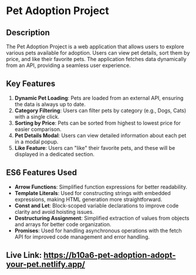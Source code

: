 # Pet Adoption Project

## Description
The Pet Adoption Project is a web application that allows users to explore various pets available for adoption. Users can view pet details, sort them by price, and like their favorite pets. The application fetches data dynamically from an API, providing a seamless user experience.

## Key Features
1. **Dynamic Pet Loading**: Pets are loaded from an external API, ensuring the data is always up to date.
2. **Category Filtering**: Users can filter pets by category (e.g., Dogs, Cats) with a single click.
3. **Sorting by Price**: Pets can be sorted from highest to lowest price for easier comparison.
4. **Pet Details Modal**: Users can view detailed information about each pet in a modal popup.
5. **Like Feature**: Users can "like" their favorite pets, and these will be displayed in a dedicated section.

## ES6 Features Used
- **Arrow Functions**: Simplified function expressions for better readability.
- **Template Literals**: Used for constructing strings with embedded expressions, making HTML generation more straightforward.
- **Const and Let**: Block-scoped variable declarations to improve code clarity and avoid hoisting issues.
- **Destructuring Assignment**: Simplified extraction of values from objects and arrays for better code organization.
- **Promises**: Used for handling asynchronous operations with the fetch API for improved code management and error handling.

## Live Link: https://b10a6-pet-adoption-adopt-your-pet.netlify.app/
